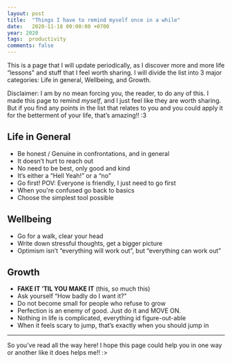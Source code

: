 ```yaml
---
layout: post
title:  "Things I have to remind myself once in a while"
date:   2020-11-18 00:00:00 +0700
year: 2020
tags:  productivity
comments: false
---
```


This is a page that I will update periodically, as I discover more and more life “lessons" and stuff that I feel worth sharing. I will divide the list into 3 major categories: Life in general, Wellbeing, and Growth.

Disclaimer: I am by no mean forcing you, the reader, to do any of this. I made this page to remind *myself*, and I just feel like they are worth sharing. But if you find any points in the list that relates to you and you could apply it for the betterment of your life, that’s amazing!! :3

## Life in General

+ Be honest / Genuine in confrontations, and in general
+ It doesn’t hurt to reach out
+ No need to be best, only good and kind
+ It’s either a “Hell Yeah!” or a “no”
+ Go first! POV: Everyone is friendly, I just need to go first
+ When you're confused go back to basics
+ Choose the simplest tool possible

## Wellbeing

+ Go for a walk, clear your head
+ Write down stressful thoughts, get a bigger picture
+ Optimism isn’t “everything will work out”, but “everything can work out”

## Growth

+ **FAKE IT ’TIL YOU MAKE IT** (this, so much this)
+ Ask yourself “How badly do I want it?”
+ Do not become small for people who refuse to grow
+ Perfection is an enemy of good. Just do it and MOVE ON.
+ Nothing in life is complicated, everything id figure-out-able
+ When it feels scary to jump, that’s exactly when you should jump in

***

So you’ve read all the way here! I hope this page could help you in one way or another like it does helps me!! :>
